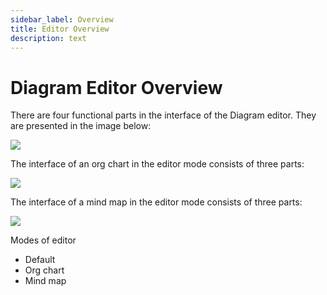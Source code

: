 ```yaml
---
sidebar_label: Overview
title: Editor Overview
description: text
---
```


# Diagram Editor Overview

There are four functional parts in the interface of the Diagram editor. They are presented in the image below:

<img src="diagram_editor_new2.png">

The interface of an org chart in the editor mode consists of three parts: 

<img src="orgchart_editor.png">

The interface of a mind map in the editor mode consists of three parts: 

<img src="mindmap_editor.png">

Modes of editor

- Default
- Org chart
- Mind map